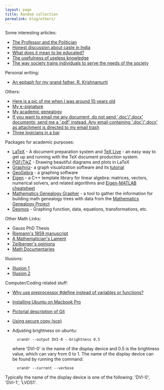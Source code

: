 ```yaml
---
layout: page
title: Random collection
permalink: blog/others/
---
```


Some interesting articles:

* [The Professor and the Politician](https://www.ias.edu/ideas/2016/baas-professor-and-politician)
* [Honest discussion about caste in India](http://scroll.in/article/802163/the-two-factors-that-prevent-india-from-having-an-honest-discussion-about-caste)
* [What does it mean to be educated?](http://www.dam.brown.edu/people/documents/Whatdoesitmeantobeeducated.pdf)
* [The usefulness of useless knowledge](https://library.ias.edu/files/UsefulnessHarpers.pdf)
* [The way society trains individuals to serve the needs of the society](https://www.youtube.com/watch?v=teLoNYvOf90)

Personal writing:

* [An epitaph for my grand father, R. Krishnamurti](https://www.dropbox.com/s/q6iy95gscnvqk7j/RK.pdf?dl=0)

Others:

* [Here is a pic of me when I was around 10 years old](https://www.dropbox.com/s/lm9lvn43v332l6p/siva.jpg?dl=0)
* [My e-signature](https://www.dropbox.com/s/qrei67kf63jp3k4/Signature.png?dl=0)
* [My academic genealogy](https://www.dropbox.com/s/sb9xpyg1lohhqi3/Genealogy.png?dl=0)
* [If you want to email me any document, do not send '.doc'/'.docx' documents; send me a '.pdf' instead. Any email containing '.doc'/'.docx' as attachment is directed to my email trash](http://www.gnu.org/philosophy/no-word-attachments.html)
* [Three logicians in a bar](https://www.dropbox.com/s/9qkkj8pd8lyrtvc/445-three-logicians-walk-into-a-bar.png?dl=0)

Packages for academic purposes:

* [LaTeX](http://www.latex-project.org/) - A document preparation system and [TeX Live](http://www.tug.org/texlive/) - an easy way to get up and running with the TeX document production system.
* [PGF/TikZ](http://www.texample.net/tikz/) - Drawing beautiful diagrams and plots in LaTeX
* [Graphviz](http://www.graphviz.org/)- a graph visualization software and its [tutorial](http://graphs.grevian.org/)
* [GeoGebra](https://www.geogebra.org/cms/en/) - a graphing software
* [Eigen](http://eigen.tuxfamily.org/index.php?title=Main_Page) - a C++ template library for linear algebra: matrices, vectors, numerical solvers, and related algorithms and [Eigen-MATLAB cheatsheet](http://eigen.tuxfamily.org/dox-devel/AsciiQuickReference.txt)
* [Mathematics Genealogy Grapher](http://www.davidalber.net/geneagrapher/) - a tool to gather the information for building math genealogy trees with data from the [Mathematics Genealogy Project](https://www.genealogy.math.ndsu.nodak.edu/)
* [Desmos](https://www.desmos.com/) - Graphing function, data, equations, transformations, etc.

Other Math Links:

* Gauss PhD Thesis
* [Riemann's 1859 manuscript](http://www.claymath.org/publications/riemanns-1859-manuscript)
* [A Mathematician's Lament](https://www.maa.org/external_archive/devlin/LockhartsLament.pdf)
* [Zeilberger's opinions](http://sites.math.rutgers.edu/~zeilberg/OPINIONS.html)
* [Math Documentaries](https://math.stackexchange.com/questions/18843/list-of-interesting-math-videos-documentaries)

Illusions:

* [Illusion 1](http://sivaramambikasaran.com/Blog/images/Optical_Illusion_1.png)
* [Illusion 2](http://sivaramambikasaran.com/Blog/images/Optical_Illusion_2.png)

Computer/Coding related stuff:

* [Why use preprocessor #define instead of variables or functions?](https://stackoverflow.com/questions/6004963/why-use-define-instead-of-a-variable)
* [Installing Ubuntu on Macbook Pro](https://www.engadget.com/2009/09/07/how-to-set-up-ubuntu-linux-on-a-mac-its-easy-and-free/)
* [Pictorial description of Git](http://sivaramambikasaran.com/Blog/images/MgaV9.png)
* [Using secure copy (scp)](http://www.hypexr.org/linux_scp_help.php)
* Adjusting brightness on ubuntu:

		xrandr --output DVI-0 --brightness 0.5

	where 'DVI-0' is the name of the display device and 0.5 is the brightness value, which can vary from 0 to 1. The name of the display device can be found by running the command:

		xrandr --current --verbose

Typically the name of the display device is one of the following: 'DVI-0', 'DVI-1', 'LVDS1'.